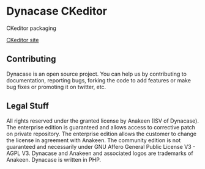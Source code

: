 Dynacase CKeditor
=================

CKeditor packaging

[CKeditor site](http://ckeditor.com/)




Contributing
------------

Dynacase is an open source project. You can help us by contributing to documentation, reporting bugs, forking the code to add features or make bug fixes or promoting it on twitter, etc.


Legal Stuff
-----------

All rights reserved under the granted license by Anakeen (ISV of Dynacase).
The enterprise edition is guaranteed and allows access to corrective patch on private repository.
The enterprise edition allows the customer to change the license in agreement with Anakeen.
The community edition is not guaranteed and necessarily under GNU Affero General Public License V3 - AGPL V3.
Dynacase and Anakeen and associated logos are trademarks of Anakeen.
Dynacase is written in PHP. 